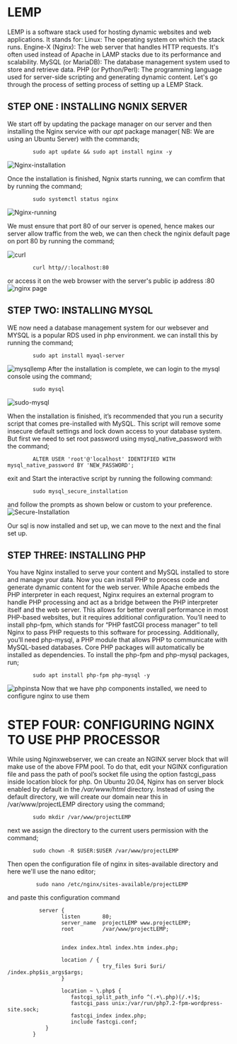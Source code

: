 
# LEMP 
LEMP is a software stack used for hosting dynamic websites and web applications. It stands for:
Linux: The operating system on which the stack runs.
Engine-X (Nginx): The web server that handles HTTP requests. It's often used instead of Apache in LAMP stacks due to its performance and scalability.
MySQL (or MariaDB): The database management system used to store and retrieve data. 
PHP (or Python/Perl): The programming language used for server-side scripting and generating dynamic content. Let's go through the process of setting 
process of setting up  a LEMP Stack.

## STEP ONE : INSTALLING NGNIX SERVER
We start off by updating the package manager on our server and then installing the Nginx service with our _apt_
package manager( NB: We are using an Ubuntu Server) with the commands;

            sudo apt update && sudo apt install nginx -y
  ![Nginx-installation](https://github.com/user-attachments/assets/5aacb8a9-a7e6-4224-987e-f680dd690564)
         
 Once the installation is finished, Ngnix starts running, we can comfirm that by running the command;

            sudo systemctl status nginx
  ![Nginx-running](https://github.com/user-attachments/assets/1bed17fa-bd52-4ebb-88c6-b0eca82aa991)

          
  We must ensure that port 80 of our server is opened, hence makes our server allow traffic from the web, we can then check the nginix
  default page on port 80 by running the command;

   ![curl](https://github.com/user-attachments/assets/326a7368-0b07-482c-bff9-2269df145da6)
   
        

            curl http//:localhost:80 
   or access it on the web browser with the server's public ip address <public-ip-server>:80   
   ![nginx page](https://github.com/user-attachments/assets/fdb7fbaf-6e7b-4da8-8f00-499ac5797c9e)

## STEP TWO: INSTALLING MYSQL
WE now need a database management system for our websever and MYSQL is a popular RDS used in php environment. we can install this 
by running the command;

            sudo apt install myaql-server
![mysqllemp](https://github.com/user-attachments/assets/d302f0de-654f-4b89-9c60-9372433d18d0)
After the installation is complete, we can login to the mysql console using the command;

            sudo mysql
![sudo-mysql](https://github.com/user-attachments/assets/73dff05d-1905-4fdb-b217-d11a58b39f4d)

When the installation is finished, it’s recommended that you run a security script that comes pre-installed with MySQL. 
This script will remove some insecure default settings and lock down access to your database system. 
But first we need to set root password using mysql_native_password with the command;

            ALTER USER 'root'@'localhost' IDENTIFIED WITH mysql_native_password BY 'NEW_PASSWORD';


exit and Start the interactive script by running the following command:

            sudo mysql_secure_installation
and follow the prompts as shown below or custom to your preference.
![Secure-Installation](https://github.com/user-attachments/assets/7c31727a-cecb-478f-b3c6-04832e9a8d83)

Our sql is now installed and set up, we can move to the next and the final set up.

## STEP THREE: INSTALLING PHP
You have Nginx installed to serve your content and MySQL installed to store and manage your data. 
Now you can install PHP to process code and generate dynamic content for the web server.
While Apache embeds the PHP interpreter in each request, Nginx requires an external program to handle
PHP processing and act as a bridge between the PHP interpreter itself and the web server.
This allows for better overall performance in most PHP-based websites, but it requires additional configuration. 
You’ll need to install php-fpm, which stands for “PHP fastCGI process manager” 
to tell Nginx to pass PHP requests to this software for processing. Additionally, you’ll need php-mysql, 
a PHP module that allows PHP to communicate with MySQL-based databases.
Core PHP packages will automatically be installed as dependencies. 
To install the php-fpm and php-mysql packages, run;

            sudo apt install php-fpm php-mysql -y
![phpinsta](https://github.com/user-attachments/assets/7951738a-63b5-41a1-97fe-ef44454508df)
Now that we have php components installed, we need to configure nginx to use them

# STEP FOUR: CONFIGURING NGINX TO USE PHP PROCESSOR
While using Nginxwebserver, we can create an NGINX server block that will make use of the above FPM pool. 
To do that, edit your NGINX configuration file and pass the path of pool’s socket file using the option fastcgi_pass inside location block for php.
On Ubuntu 20.04, Nginx has on server block enabled by default in the _/var/www/html_ directory. Instead of using the default directory, we will create our domain near this in /var/www/projectLEMP directory using the command;

            sudo mkdir /var/www/projectLEMP
   next we assign the directory to the current users permission with the command;

            sudo chown -R $USER:$USER /var/www/projectLEMP
 Then open the configuration file of nginx in sites-available directory and here we'll use the nano editor;

             sudo nano /etc/nginx/sites-available/projectLEMP 
  and paste this configuration command     

  
              server {
                     listen       80;
                     server_name  projectLEMP www.projectLEMP;
                     root         /var/www/projectLEMP;
            
                     
                     index index.html index.htm index.php;
            
                     location / {
                                  try_files $uri $uri/ /index.php$is_args$args;
                     }
            
                     location ~ \.php$ {
                        fastcgi_split_path_info ^(.+\.php)(/.+)$;
                        fastcgi_pass unix:/var/run/php7.2-fpm-wordpress-site.sock;
                        fastcgi_index index.php;
                        include fastcgi.conf;
                }
            }           


            

            


            
            

              

